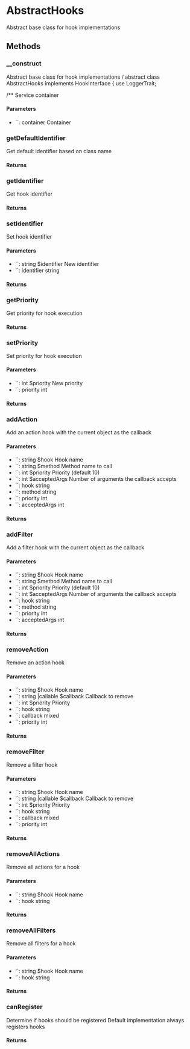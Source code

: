 # AbstractHooks

<!-- @doc-source: AbstractHooks -->
Abstract base class for hook implementations

## Methods

### __construct
<!-- @doc-source: AbstractHooks.__construct -->
Abstract base class for hook implementations
/
abstract class AbstractHooks implements HookInterface
{
use LoggerTrait;

/**
Service container

#### Parameters

- ``: container Container

### getDefaultIdentifier
<!-- @doc-source: AbstractHooks.getDefaultIdentifier -->
Get default identifier based on class name

#### Returns



### getIdentifier
<!-- @doc-source: AbstractHooks.getIdentifier -->
Get hook identifier

#### Returns



### setIdentifier
<!-- @doc-source: AbstractHooks.setIdentifier -->
Set hook identifier

#### Parameters

- ``: string $identifier New identifier
- ``: identifier string

#### Returns



### getPriority
<!-- @doc-source: AbstractHooks.getPriority -->
Get priority for hook execution

#### Returns



### setPriority
<!-- @doc-source: AbstractHooks.setPriority -->
Set priority for hook execution

#### Parameters

- ``: int $priority New priority
- ``: priority int

#### Returns



### addAction
<!-- @doc-source: AbstractHooks.addAction -->
Add an action hook with the current object as the callback

#### Parameters

- ``: string $hook Hook name
- ``: string $method Method name to call
- ``: int $priority Priority (default 10)
- ``: int $acceptedArgs Number of arguments the callback accepts
- ``: hook string
- ``: method string
- ``: priority int
- ``: acceptedArgs int

#### Returns



### addFilter
<!-- @doc-source: AbstractHooks.addFilter -->
Add a filter hook with the current object as the callback

#### Parameters

- ``: string $hook Hook name
- ``: string $method Method name to call
- ``: int $priority Priority (default 10)
- ``: int $acceptedArgs Number of arguments the callback accepts
- ``: hook string
- ``: method string
- ``: priority int
- ``: acceptedArgs int

#### Returns



### removeAction
<!-- @doc-source: AbstractHooks.removeAction -->
Remove an action hook

#### Parameters

- ``: string $hook Hook name
- ``: string |callable $callback Callback to remove
- ``: int $priority Priority
- ``: hook string
- ``: callback mixed
- ``: priority int

#### Returns



### removeFilter
<!-- @doc-source: AbstractHooks.removeFilter -->
Remove a filter hook

#### Parameters

- ``: string $hook Hook name
- ``: string |callable $callback Callback to remove
- ``: int $priority Priority
- ``: hook string
- ``: callback mixed
- ``: priority int

#### Returns



### removeAllActions
<!-- @doc-source: AbstractHooks.removeAllActions -->
Remove all actions for a hook

#### Parameters

- ``: string $hook Hook name
- ``: hook string

#### Returns



### removeAllFilters
<!-- @doc-source: AbstractHooks.removeAllFilters -->
Remove all filters for a hook

#### Parameters

- ``: string $hook Hook name
- ``: hook string

#### Returns



### canRegister
<!-- @doc-source: AbstractHooks.canRegister -->
Determine if hooks should be registered
Default implementation always registers hooks

#### Returns



